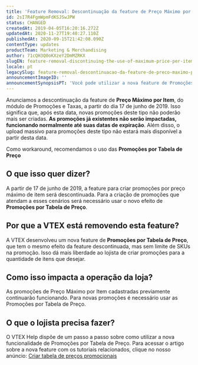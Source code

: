 ```yaml
---
title: 'Feature Removal: Descontinuação da feature de Preço Máximo por Item'
id: 2sI7R4FgmWpmFdKSJSwJPW
status: CHANGED
createdAt: 2019-04-05T16:20:16.272Z
updatedAt: 2020-11-27T19:40:27.110Z
publishedAt: 2020-09-15T21:42:08.090Z
contentType: updates
productTeam: Marketing & Merchandising
author: 71cQH3Q0oKXzeY2DmMZRKX
slugEN: feature-removal-discontinuing-the-use-of-maximum-price-per-item-feature
locale: pt
legacySlug: feature-removal-descontinuacao-da-feature-de-preco-maximo-por-item
announcementImageID: ''
announcementSynopsisPT: 'Você pode utilizar a nova feature de Promoções por Tabela de Preço para atender aos cenários da feature descontinuada.'
---
```


Anunciamos a descontinuação da feature de __Preço Máximo por Item__, do módulo de Promoções e Taxas, a partir do dia 17 de junho de 2019. Isso significa que, após esta data, novas promoções deste tipo não poderão mais ser criadas. __As promoções já existentes não serão impactadas, funcionando normalmente até suas datas de expiração__. Além disso, o upload massivo para promoções deste tipo não estará mais disponível a partir desta data.

Como workaround, recomendamos o uso das __Promoções por Tabela de Preço__

## O que isso quer dizer?

A partir de 17 de junho de 2019, a feature para criar promoções por preço máximo de item será descontinuada. Para a criação de promoções que atendam a esses cenários será necessário usar o novo efeito de __Promoções por Tabela de Preço__.

## Por que a VTEX está removendo esta feature?

A VTEX desenvolveu um nova feature de __Promoções por Tabela de Preço__, que tem o mesmo efeito da feature descontinuada, mas sem limite de SKUs na promoção. Isso dá mais liberdade ao lojista de criar promoções para a quantidade de itens que desejar.

## Como isso impacta a operação da loja?

As promoções de Preço Máximo por Item cadastradas previamente continuarão funcionando. Para novas promoções é necessário usar as Promoções por Tabela de Preço.

## O que o lojista precisa fazer?

O VTEX Help dispõe de um passo a passo sobre como utilizar a nova funcionalidade de Promoções por Tabela de Preço. Para acessar o artigo sobre a nova feature com os tutoriais relacionados, clique no nosso anúncio: [Criar tabela de preços promocionais](https://help.vtex.com/pt/tutorial/criar-tabela-de-precos-promocionais "Criar tabela de preços promocionais")

